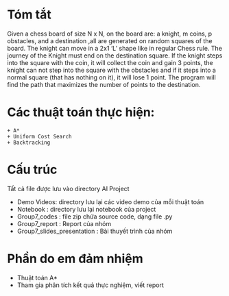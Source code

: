 # Tóm tắt
Given a chess board of size N x N, on the board are: a knight, m coins, p obstacles,
and a destination ,all are generated on random squares of the board. The knight can
move in a 2x1 ‘L’ shape like in regular Chess rule. The journey of the Knight must
end on the destination square.
If the knight steps into the square with the coin, it will collect the coin and gain 3
points, the knight can not step into the square with the obstacles and if it steps into
a normal square (that has nothing on it), it will lose 1 point. The program will find
the path that maximizes the number of points to the destination.

# Các thuật toán thực hiện:
    + A*
    + Uniform Cost Search
    + Backtracking
 
# Cấu trúc
Tất cả file được lưu vào directory AI Project
   + Demo Videos: directory lưu lại các video demo của mỗi thuật toán
   + Notebook : directory lưu lại notebook của project
   + Group7_codes : file zip chứa source code, dạng file .py
   + Group7_report : Report của nhóm
   + Group7_slides_presentation : Bài thuyết trình của nhóm

# Phần do em đảm nhiệm
   + Thuật toán A*
   + Tham gia phân tích kết quả thực nghiệm, viết report

